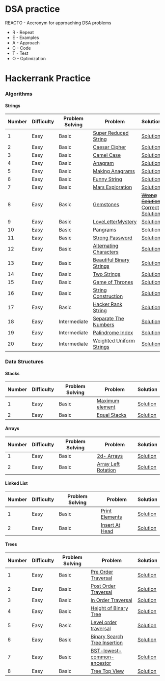 # DSA practice

REACTO - Accronym for approaching DSA problems 
- R - Repeat
- E - Examples
- A - Approach
- C - Code
- T - Test
- O - Optimization

# Hackerrank Practice
### Algorithms
#### Strings
| Number| Difficulty | Problem Solving | Problem | Solution | 
| ----- | ---------- | --------------- | ------- | -------- | 
| 1  | Easy | Basic | [Super Reduced String](https://www.hackerrank.com/challenges/reduced-string/problem) | [Solution](https://github.com/lakshayjawa/dsapractice/blob/main/src/com/practice/hackerrank/algorithms/strings/SuperReducedStrings.java)
| 2  | Easy | Basic | [Caesar Cipher](https://www.hackerrank.com/challenges/caesar-cipher-1/problem) | [Solution](https://github.com/lakshayjawa/dsapractice/blob/main/src/com/practice/hackerrank/algorithms/strings/CaesarCipher.java)
| 3  | Easy | Basic | [Camel Case](https://www.hackerrank.com/challenges/camelcase/problem)| [Solution](https://github.com/lakshayjawa/dsapractice/blob/main/src/com/practice/hackerrank/algorithms/strings/CamelCase.java)
| 4  | Easy | Basic | [Anagram](https://www.hackerrank.com/challenges/anagram/problem) | [Solution](https://github.com/lakshayjawa/dsapractice/blob/main/src/com/practice/hackerrank/algorithms/strings/Anagram.java)
| 5  | Easy | Basic | [Making Anagrams](https://www.hackerrank.com/challenges/ctci-making-anagrams/problem) | [Solution](https://github.com/lakshayjawa/dsapractice/blob/main/src/com/practice/hackerrank/algorithms/strings/MakingAnagrams.java)
| 6  | Easy | Basic | [Funny String](https://www.hackerrank.com/challenges/funny-string/problem) | [Solution](https://github.com/lakshayjawa/dsapractice/blob/main/src/com/practice/hackerrank/algorithms/strings/FunnyString.java)
| 7  | Easy | Basic | [Mars Exploration](https://www.hackerrank.com/challenges/mars-exploration/problem) | [Solution](https://github.com/lakshayjawa/dsapractice/blob/main/src/com/practice/hackerrank/algorithms/strings/MarsExploration.java)
| 8  | Easy | Basic | [Gemstones](https://www.hackerrank.com/challenges/gem-stones/problem) | [~~Wrong Solution~~](https://github.com/lakshayjawa/dsapractice/blob/main/src/com/practice/hackerrank/algorithms/strings/GemsStonesWrongSolution.java) [Correct Solution](https://github.com/lakshayjawa/dsapractice/blob/main/src/com/practice/hackerrank/algorithms/strings/GemsStonesCorrectSolution.java)
| 9  | Easy | Basic | [LoveLetterMystery](https://www.hackerrank.com/challenges/the-love-letter-mystery/problem)|[Solution](https://github.com/lakshayjawa/dsapractice/blob/main/src/com/practice/hackerrank/algorithms/strings/LoveLetterMystery.java)
| 10 | Easy | Basic | [Pangrams](https://www.hackerrank.com/challenges/pangrams/problem)|[Solution](https://github.com/lakshayjawa/dsapractice/blob/main/src/com/practice/hackerrank/algorithms/strings/Pangrams.java)
| 11 | Easy | Basic | [Strong Password](https://www.hackerrank.com/challenges/strong-password/problem)|[Solution](https://github.com/lakshayjawa/dsapractice/blob/main/src/com/practice/hackerrank/algorithms/strings/StrongPassword.java)
| 12 | Easy | Basic | [Alternating Characters](https://www.hackerrank.com/challenges/alternating-characters/problem)| [Solution](https://github.com/lakshayjawa/dsapractice/blob/main/src/com/practice/hackerrank/algorithms/strings/AlternatingCharacters.java)
| 13 | Easy | Basic | [Beautiful Binary Strings](https://www.hackerrank.com/challenges/beautiful-binary-string/problem) | [Solution](https://github.com/lakshayjawa/dsapractice/blob/main/src/com/practice/hackerrank/algorithms/strings/BeautifulBinaryStrings.java)
| 14 | Easy | Basic | [Two Strings](https://www.hackerrank.com/challenges/two-strings/problem) | [Solution](https://github.com/lakshayjawa/dsapractice/blob/main/src/com/practice/hackerrank/algorithms/strings/TwoStrings.java)
| 15 | Easy | Basic | [Game of Thrones](https://www.hackerrank.com/challenges/game-of-thrones/problem) | [Solution](https://github.com/lakshayjawa/dsapractice/blob/main/src/com/practice/hackerrank/algorithms/strings/GameOfThrones.java)
| 16 | Easy | Basic | [String Construction](https://www.hackerrank.com/challenges/string-construction/problem) | [Solution](https://github.com/lakshayjawa/dsapractice/blob/main/src/com/practice/hackerrank/algorithms/strings/StringConstruction.java)
| 17 | Easy | Basic | [Hacker Rank String](https://www.hackerrank.com/challenges/hackerrank-in-a-string/problem) | [Solution](https://github.com/lakshayjawa/dsapractice/blob/main/src/com/practice/hackerrank/algorithms/strings/HackerRankString.java)
| 18 | Easy | Intermediate | [Separate The Numbers](https://www.hackerrank.com/challenges/separate-the-numbers/problem)| [Solution](https://github.com/lakshayjawa/dsapractice/blob/main/src/com/practice/hackerrank/algorithms/strings/SeparateTheNumbers.java)
| 19 | Easy | Intermediate | [Palindrome Index](https://www.hackerrank.com/challenges/palindrome-index/problem) | [Solution](https://github.com/lakshayjawa/dsapractice/blob/main/src/com/practice/hackerrank/algorithms/strings/PalindromeIndex.java)
| 20 | Easy | Intermediate | [Weighted Uniform Strings](https://www.hackerrank.com/challenges/weighted-uniform-string/problem) | [Solution](https://github.com/lakshayjawa/dsapractice/blob/main/src/com/practice/hackerrank/algorithms/strings/WeightedUniformStrings.java) 




### Data Structures
#### Stacks
| Number| Difficulty | Problem Solving | Problem | Solution | 
| ----- | ---------- | --------------- | ------- | -------- | 
| 1  | Easy | Basic | [Maximum element](https://www.hackerrank.com/challenges/maximum-element/problem) | [Solution](https://github.com/lakshayjawa/dsapractice/blob/main/src/com/practice/hackerrank/datastructures/stacks/MaximumElement.java)
| 2  | Easy | Basic | [Equal Stacks](https://www.hackerrank.com/challenges/equal-stacks/problem) | [Solution](https://github.com/lakshayjawa/dsapractice/blob/main/src/com/practice/hackerrank/datastructures/stacks/EqualStacks.java)


#### Arrays
| Number| Difficulty | Problem Solving | Problem | Solution | 
| ----- | ---------- | --------------- | ------- | -------- | 
| 1  | Easy | Basic | [2d- Arrays](https://www.hackerrank.com/challenges/2d-array/problem) | [Solution](https://github.com/lakshayjawa/dsapractice/blob/main/src/com/practice/hackerrank/datastructures/arrays/TwoDimensionalArray.java)
| 2  | Easy | Basic | [Array Left Rotation](https://www.hackerrank.com/challenges/array-left-rotation/problem) | [Solution](https://github.com/lakshayjawa/dsapractice/blob/main/src/com/practice/hackerrank/datastructures/arrays/ArrayLeftRotation.java)


#### Linked List
| Number| Difficulty | Problem Solving | Problem | Solution | 
| ----- | ---------- | --------------- | ------- | -------- | 
| 1  | Easy | Basic | [Print Elements](https://www.hackerrank.com/challenges/print-the-elements-of-a-linked-list/problem)| [Solution](https://github.com/lakshayjawa/dsapractice/blob/main/src/com/practice/hackerrank/datastructures/linkedlist/PrintElements.java)
| 2  | Easy | Basic | [Insert At Head](https://www.hackerrank.com/challenges/print-the-elements-of-a-linked-list/problem)| [Solution](https://github.com/lakshayjawa/dsapractice/blob/main/src/com/practice/hackerrank/datastructures/linkedlist/InsertAtHead.java)

#### Trees
| Number| Difficulty | Problem Solving | Problem | Solution | 
| ----- | ---------- | --------------- | ------- | -------- | 
| 1  | Easy | Basic | [Pre Order Traversal](https://www.hackerrank.com/challenges/tree-preorder-traversal/problem)| [Solution](https://github.com/lakshayjawa/dsapractice/blob/main/src/com/practice/hackerrank/datastructures/trees/PreOrderTraversal.java)
| 2  | Easy | Basic | [Post Order Traversal](https://www.hackerrank.com/challenges/tree-postorder-traversal/problem) | [Solution](https://github.com/lakshayjawa/dsapractice/blob/main/src/com/practice/hackerrank/datastructures/trees/PostOrderTraversal.java)
| 3  | Easy | Basic | [In Order Traversal](https://www.hackerrank.com/challenges/tree-inorder-traversal/problem) | [Solution](https://github.com/lakshayjawa/dsapractice/blob/main/src/com/practice/hackerrank/datastructures/trees/InOrderTraversal.java)
| 4  | Easy | Basic | [Height of Binary Tree](https://www.hackerrank.com/challenges/tree-height-of-a-binary-tree/problem) | [Solution](https://github.com/lakshayjawa/dsapractice/blob/main/src/com/practice/hackerrank/datastructures/trees/HeightOfTree.java)
| 5  | Easy | Basic | [Level order traversal](https://www.hackerrank.com/challenges/tree-level-order-traversal/problem) | [Solution](https://github.com/lakshayjawa/dsapractice/blob/main/src/com/practice/hackerrank/datastructures/trees/LevelOrderTraversal.java)
| 6  | Easy | Basic | [Binary Search Tree Insertion](https://www.hackerrank.com/challenges/binary-search-tree-insertion/problem) | [Solution](https://github.com/lakshayjawa/dsapractice/blob/main/src/com/practice/hackerrank/datastructures/trees/InsertInBST.java)
| 7  | Easy | Basic | [BST-lowest-common-ancestor](https://www.hackerrank.com/challenges/binary-search-tree-lowest-common-ancestor/problem) | [Solution](https://github.com/lakshayjawa/dsapractice/blob/main/src/com/practice/hackerrank/datastructures/trees/LowestCommonAncestor.java)
| 8  | Easy | Basic | [Tree Top View](https://www.hackerrank.com/challenges/tree-top-view/problem) | [Solution](https://github.com/lakshayjawa/dsapractice/blob/main/src/com/practice/hackerrank/datastructures/trees/TopView.java)
